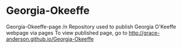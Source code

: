 # Georgia-Okeeffe
Georgia-Okeeffe-page /n
Repository used to publish Georgia O'Keeffe webpage via pages
To view published page, go to http://grace-anderson.github.io/Georgia-Okeeffe
